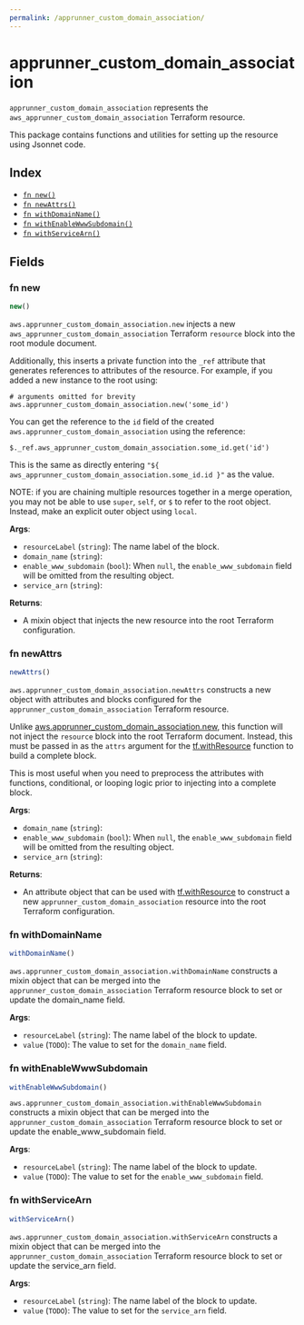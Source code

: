 ```yaml
---
permalink: /apprunner_custom_domain_association/
---
```


# apprunner_custom_domain_association

`apprunner_custom_domain_association` represents the `aws_apprunner_custom_domain_association` Terraform resource.



This package contains functions and utilities for setting up the resource using Jsonnet code.


## Index

* [`fn new()`](#fn-new)
* [`fn newAttrs()`](#fn-newattrs)
* [`fn withDomainName()`](#fn-withdomainname)
* [`fn withEnableWwwSubdomain()`](#fn-withenablewwwsubdomain)
* [`fn withServiceArn()`](#fn-withservicearn)

## Fields

### fn new

```ts
new()
```


`aws.apprunner_custom_domain_association.new` injects a new `aws_apprunner_custom_domain_association` Terraform `resource`
block into the root module document.

Additionally, this inserts a private function into the `_ref` attribute that generates references to attributes of the
resource. For example, if you added a new instance to the root using:

    # arguments omitted for brevity
    aws.apprunner_custom_domain_association.new('some_id')

You can get the reference to the `id` field of the created `aws.apprunner_custom_domain_association` using the reference:

    $._ref.aws_apprunner_custom_domain_association.some_id.get('id')

This is the same as directly entering `"${ aws_apprunner_custom_domain_association.some_id.id }"` as the value.

NOTE: if you are chaining multiple resources together in a merge operation, you may not be able to use `super`, `self`,
or `$` to refer to the root object. Instead, make an explicit outer object using `local`.

**Args**:
  - `resourceLabel` (`string`): The name label of the block.
  - `domain_name` (`string`): 
  - `enable_www_subdomain` (`bool`):  When `null`, the `enable_www_subdomain` field will be omitted from the resulting object.
  - `service_arn` (`string`): 

**Returns**:
- A mixin object that injects the new resource into the root Terraform configuration.


### fn newAttrs

```ts
newAttrs()
```


`aws.apprunner_custom_domain_association.newAttrs` constructs a new object with attributes and blocks configured for the `apprunner_custom_domain_association`
Terraform resource.

Unlike [aws.apprunner_custom_domain_association.new](#fn-apprunnercustomdomainassociationnew), this function will not inject the `resource`
block into the root Terraform document. Instead, this must be passed in as the `attrs` argument for the
[tf.withResource](https://github.com/tf-libsonnet/core/tree/main/docs#fn-withresource) function to build a complete block.

This is most useful when you need to preprocess the attributes with functions, conditional, or looping logic prior to
injecting into a complete block.

**Args**:
  - `domain_name` (`string`): 
  - `enable_www_subdomain` (`bool`):  When `null`, the `enable_www_subdomain` field will be omitted from the resulting object.
  - `service_arn` (`string`): 

**Returns**:
  - An attribute object that can be used with [tf.withResource](https://github.com/tf-libsonnet/core/tree/main/docs#fn-withresource) to construct a new `apprunner_custom_domain_association` resource into the root Terraform configuration.


### fn withDomainName

```ts
withDomainName()
```

`aws.apprunner_custom_domain_association.withDomainName` constructs a mixin object that can be merged into the `apprunner_custom_domain_association`
Terraform resource block to set or update the domain_name field.



**Args**:
  - `resourceLabel` (`string`): The name label of the block to update.
  - `value` (`TODO`): The value to set for the `domain_name` field.


### fn withEnableWwwSubdomain

```ts
withEnableWwwSubdomain()
```

`aws.apprunner_custom_domain_association.withEnableWwwSubdomain` constructs a mixin object that can be merged into the `apprunner_custom_domain_association`
Terraform resource block to set or update the enable_www_subdomain field.



**Args**:
  - `resourceLabel` (`string`): The name label of the block to update.
  - `value` (`TODO`): The value to set for the `enable_www_subdomain` field.


### fn withServiceArn

```ts
withServiceArn()
```

`aws.apprunner_custom_domain_association.withServiceArn` constructs a mixin object that can be merged into the `apprunner_custom_domain_association`
Terraform resource block to set or update the service_arn field.



**Args**:
  - `resourceLabel` (`string`): The name label of the block to update.
  - `value` (`TODO`): The value to set for the `service_arn` field.
